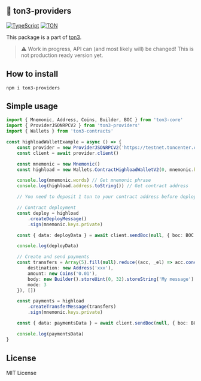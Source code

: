 ## 💎 ton3-providers

[![TypeScript](https://img.shields.io/badge/%3C%2F%3E-TypeScript-%230074c1.svg?style=for-the-badge)](http://www.typescriptlang.org)
[![TON](https://img.shields.io/badge/based%20on-The%20Open%20Network-blue?style=for-the-badge)](https://ton.org)

This package is a part of [ton3](https://github.com/tonstack/ton3).
> :warning: Work in progress, API can (and most likely will) be changed! This is not production ready version yet.

## How to install
```
npm i ton3-providers
```

## Simple usage
```typescript
import { Mnemonic, Address, Coins, Builder, BOC } from 'ton3-core'
import { ProviderJSONRPCV2 } from 'ton3-providers'
import { Wallets } from 'ton3-contracts'

const highloadWalletExample = async () => {
    const provider = new ProviderJSONRPCV2('https://testnet.toncenter.com/api/v2')
    const client = await provider.client()

    const mnemonic = new Mnemonic()
    const highload = new Wallets.ContractHighloadWalletV2(0, mnemonic.keys.public)

    console.log(mnemonic.words) // Get mnemonic phrase
    console.log(highload.address.toString()) // Get contract address

    // You need to deposit 1 ton to your contract address before deployment

    // Contract deployment
    const deploy = highload
        .createDeployMessage()
        .sign(mnemonic.keys.private)

    const { data: deployData } = await client.sendBoc(null, { boc: BOC.toBase64Standard(deploy) })

    console.log(deployData)

    // Create and send payments
    const transfers = Array(5).fill(null).reduce((acc, _el) => acc.concat({
        destination: new Address('xxx'),
        amount: new Coins('0.01'),
        body: new Builder().storeUint(0, 32).storeString('My message').cell(),
        mode: 3
    }), [])

    const payments = highload
        .createTransferMessage(transfers)
        .sign(mnemonic.keys.private)

    const { data: paymentsData } = await client.sendBoc(null, { boc: BOC.toBase64Standard(payments) })

    console.log(paymentsData)
}
```

## License

MIT License
